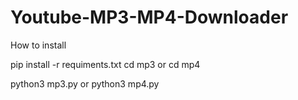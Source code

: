 # Youtube-MP3-MP4-Downloader

How to install

pip install -r requiments.txt
cd mp3 or cd mp4

python3 mp3.py or python3 mp4.py
